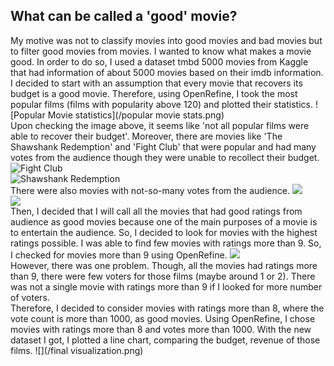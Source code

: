 ## What can be called a 'good' movie?
My motive was not to classify movies into good movies and bad movies but to filter good movies from movies. I wanted to know what makes a movie good. In order to do so, I used a dataset tmbd 5000 movies from Kaggle that had information of about 5000 movies based on their imdb information. I decided to start with an assumption that every movie that recovers its budget is a good movie. Therefore, using OpenRefine, I took the most popular films (films with popularity above 120) and plotted their statistics.
![Popular Movie statistics](/popular movie stats.png)<br>
Upon checking the image above, it seems like 'not all popular films were able to recover their budget'. Moreover, there are movies like 'The Shawshank Redemption' and 'Fight Club' that were popular and had many votes from the audience though they were unable to recollect their budget.
![Fight Club](/1.PNG)<br>
![Shawshank Redemption](/2.PNG)<br>
There were also movies with not-so-many votes from the audience.
![](/3.PNG)<br>
![](/4.PNG)<br>
Then, I decided that I will call all the movies that had good ratings from audience as good movies because one of the main purposes of a movie is to entertain the audience. So, I decided to look for movies with the highest ratings possible. I was able to find few movies with ratings more than 9. So, I checked for movies more than 9 using OpenRefine.
![](/votes.png)<br>
However, there was one problem. Though, all the movies had ratings more than 9, there were few voters for those films (maybe around 1 or 2). There was not a single movie with ratings more than 9 if I looked for more number of voters.<br>
Therefore, I decided to consider movies with ratings more than 8, where the vote count is more than 1000, as good movies. Using OpenRefine, I chose movies with ratings more than 8 and votes more than 1000. With the new dataset I got, I plotted a line chart, comparing the budget, revenue of those films.
![](/final visualization.png)